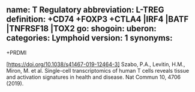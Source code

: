 name: T Regulatory
abbreviation: L-TREG
definition: +CD74 +FOXP3 +CTLA4 |IRF4 |BATF |TNFRSF18 |TOX2 
go: 
shogoin: 
uberon: 
categories: Lymphoid
version: 1 
synonyms:
---

+PRDMI

[https://doi.org/10.1038/s41467-019-12464-3] Szabo, P.A., Levitin, H.M., Miron, M. et al. Single-cell transcriptomics of human T cells reveals tissue and activation signatures in health and disease. Nat Commun 10, 4706 (2019). 
